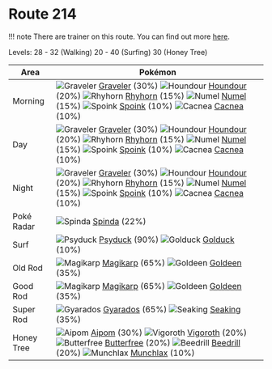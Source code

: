 # Route 214

!!! note
    There are trainer on this route. You can find out more [here](/trainer_changes/route_214/).

Levels: 28 - 32 (Walking) 20 - 40 (Surfing) 30 (Honey Tree)

Area       | Pokémon
---        | ---
Morning    | ![][075]  [Graveler] (30%) ![][228]  [Houndour] (20%) ![][111]  [Rhyhorn] (15%)  ![][322]  [Numel] (15%) ![][325]  [Spoink] (10%) ![][331]  [Cacnea] (10%)<br>
Day        | ![][075]  [Graveler] (30%) ![][228]  [Houndour] (20%) ![][111]  [Rhyhorn] (15%)  ![][322]  [Numel] (15%) ![][325]  [Spoink] (10%) ![][331]  [Cacnea] (10%)<br>
Night      | ![][075]  [Graveler] (30%) ![][228]  [Houndour] (20%) ![][111]  [Rhyhorn] (15%)  ![][322]  [Numel] (15%) ![][325]  [Spoink] (10%) ![][331]  [Cacnea] (10%)<br>
Poké Radar | ![][327]  [Spinda] (22%)
Surf       | ![][054]  [Psyduck] (90%) ![][055]  [Golduck] (10%)
Old Rod    | ![][129]  [Magikarp] (65%) ![][118]  [Goldeen] (35%)
Good Rod   | ![][129]  [Magikarp] (65%) ![][118]  [Goldeen] (35%)
Super Rod  | ![][130]  [Gyarados] (65%) ![][119]  [Seaking] (35%)
Honey Tree | ![][190]  [Aipom] (30%) ![][288]  [Vigoroth] (20%) ![][012]  [Butterfree] (20%)  ![][015]  [Beedrill] (20%) ![][446]  [Munchlax] (10%)


[012]: https://raw.githubusercontent.com/PokeAPI/sprites/master/sprites/pokemon/12.png "Butterfree"
[015]: https://raw.githubusercontent.com/PokeAPI/sprites/master/sprites/pokemon/15.png "Beedrill"
[054]: https://raw.githubusercontent.com/PokeAPI/sprites/master/sprites/pokemon/54.png "Psyduck"
[055]: https://raw.githubusercontent.com/PokeAPI/sprites/master/sprites/pokemon/55.png "Golduck"
[075]: https://raw.githubusercontent.com/PokeAPI/sprites/master/sprites/pokemon/75.png "Graveler"
[111]: https://raw.githubusercontent.com/PokeAPI/sprites/master/sprites/pokemon/111.png "Rhyhorn"
[118]: https://raw.githubusercontent.com/PokeAPI/sprites/master/sprites/pokemon/118.png "Goldeen"
[119]: https://raw.githubusercontent.com/PokeAPI/sprites/master/sprites/pokemon/119.png "Seaking"
[129]: https://raw.githubusercontent.com/PokeAPI/sprites/master/sprites/pokemon/129.png "Magikarp"
[130]: https://raw.githubusercontent.com/PokeAPI/sprites/master/sprites/pokemon/130.png "Gyarados"
[190]: https://raw.githubusercontent.com/PokeAPI/sprites/master/sprites/pokemon/190.png "Aipom"
[228]: https://raw.githubusercontent.com/PokeAPI/sprites/master/sprites/pokemon/228.png "Houndour"
[288]: https://raw.githubusercontent.com/PokeAPI/sprites/master/sprites/pokemon/288.png "Vigoroth"
[322]: https://raw.githubusercontent.com/PokeAPI/sprites/master/sprites/pokemon/322.png "Numel"
[325]: https://raw.githubusercontent.com/PokeAPI/sprites/master/sprites/pokemon/325.png "Spoink"
[327]: https://raw.githubusercontent.com/PokeAPI/sprites/master/sprites/pokemon/327.png "Spinda"
[331]: https://raw.githubusercontent.com/PokeAPI/sprites/master/sprites/pokemon/331.png "Cacnea"
[446]: https://raw.githubusercontent.com/PokeAPI/sprites/master/sprites/pokemon/446.png "Munchlax"
[Butterfree]: /pokemon_changes/012/
[Beedrill]: /pokemon_changes/015/
[Psyduck]: /pokemon_changes/054/
[Golduck]: /pokemon_changes/055/
[Graveler]: /pokemon_changes/075/
[Rhyhorn]: /pokemon_changes/111/
[Goldeen]: /pokemon_changes/118/
[Seaking]: /pokemon_changes/119/
[Magikarp]: /pokemon_changes/129/
[Gyarados]: /pokemon_changes/130/
[Aipom]: /pokemon_changes/190/
[Houndour]: /pokemon_changes/228/
[Vigoroth]: /pokemon_changes/288/
[Numel]: /pokemon_changes/322/
[Spoink]: /pokemon_changes/325/
[Spinda]: /pokemon_changes/327/
[Cacnea]: /pokemon_changes/331/
[Munchlax]: /pokemon_changes/446/
